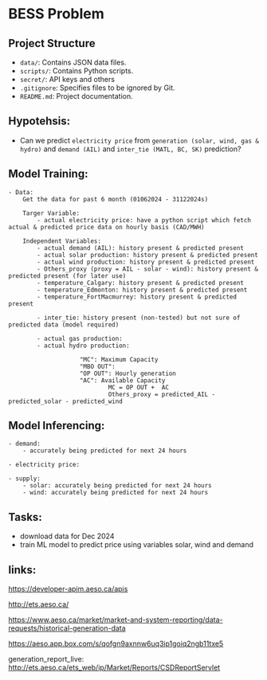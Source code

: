 # BESS Problem

## Project Structure

- `data/`: Contains JSON data files.
- `scripts/`: Contains Python scripts.
- `secret/`: API keys and others
- `.gitignore`: Specifies files to be ignored by Git.
- `README.md`: Project documentation.

## Hypotehsis:
- Can we predict `electricity price` from `generation (solar, wind, gas & hydro)` and `demand (AIL)` and `inter_tie (MATL, BC, SK)` prediction?

## Model Training: 
	- Data:
        Get the data for past 6 month (01062024 - 31122024s)

        Targer Variable:
            - actual electricity price: have a python script which fetch actual & predicted price data on hourly basis (CAD/MWH)

        Independent Variables:
            - actual demand (AIL): history present & predicted present
            - actual solar production: history present & predicted present
            - actual wind production: history present & predicted present
            - Others_proxy (proxy = AIL - solar - wind): history present & predicted present (for later use)
            - temperature_Calgary: history present & predicted present
            - temperature_Edmonton: history present & predicted present
            - temperature_FortMacmurrey: history present & predicted present

            - inter_tie: history present (non-tested) but not sure of predicted data (model required)

            - actual gas production: 
            - actual hydro production: 

                        "MC": Maximum Capacity
                        "MBO OUT": 
                        "OP OUT": Hourly generation
                        "AC": Available Capacity
                                MC = OP OUT +  AC 
                                Others_proxy = predicted_AIL - predicted_solar - predicted_wind

## Model Inferencing:
	- demand:
		- accurately being predicted for next 24 hours

	- electricity price:

	- supply:
		- solar: accurately being predicted for next 24 hours
		- wind: accurately being predicted for next 24 hours

## Tasks:
- download data for Dec 2024
- train ML model to predict price using variables solar, wind and demand

## links:

https://developer-apim.aeso.ca/apis	

http://ets.aeso.ca/

https://www.aeso.ca/market/market-and-system-reporting/data-requests/historical-generation-data

https://aeso.app.box.com/s/qofgn9axnnw6uq3ip1goiq2ngb11txe5

generation_report_live: http://ets.aeso.ca/ets_web/ip/Market/Reports/CSDReportServlet
